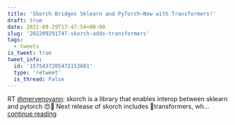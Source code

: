 ```yaml
---
title: 'Skorch Bridges Sklearn and PyTorch—Now with Transformers!'
draft: true
date: 2022-09-29T17:47:54+00:00
slug: '202209291747-skorch-adds-transformers'
tags:
  - tweets
is_tweet: true
tweet_info:
  id: '1575437205472153601'
  type: 'retweet'
  is_thread: False
---
```




RT [@mervenoyann](https://x.com/mervenoyann): skorch is a library that enables interop between sklearn and pytorch 😍🧡 
Next release of skorch includes 🤗transformers, wh… [continue reading](https://x.com/sytelus/status/1575437205472153601)
